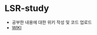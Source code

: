 # LSR-study

- 공부한 내용에 대한 위키 작성 및 코드 업로드
- [WIKI](https://github.com/YunmiAndFriends/LSR-study/wiki)
